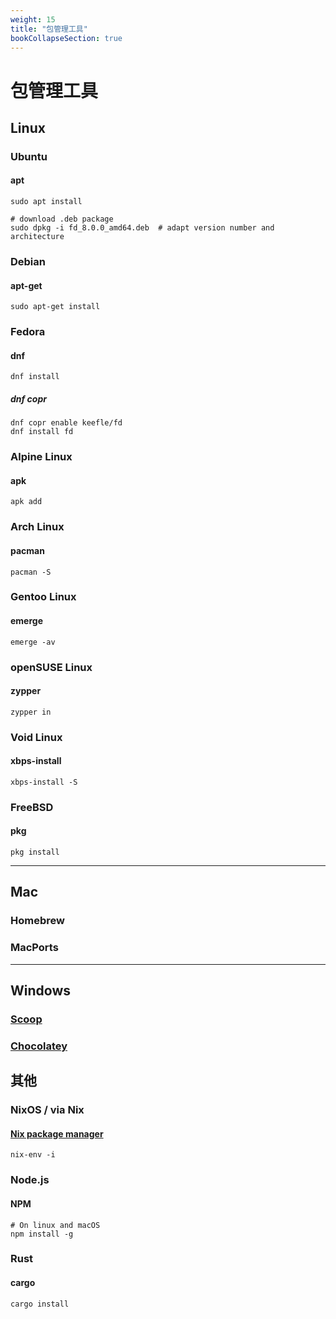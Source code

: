 ```yaml
---
weight: 15
title: "包管理工具"
bookCollapseSection: true
---
```


# 包管理工具

## Linux

### Ubuntu

#### apt

```shell
sudo apt install

# download .deb package
sudo dpkg -i fd_8.0.0_amd64.deb  # adapt version number and architecture
```

### Debian

#### apt-get

```shell
sudo apt-get install
```

### Fedora

#### dnf

```shell
dnf install
```

##### dnf copr

```shell
dnf copr enable keefle/fd
dnf install fd
```

### Alpine Linux

#### apk

```shell
apk add
```

### Arch Linux

#### pacman

```shell
pacman -S
```

### Gentoo Linux

#### emerge

```shell
emerge -av
```

### openSUSE Linux

#### zypper

```shell
zypper in
```

### Void Linux

#### xbps-install

```shell
xbps-install -S
```

### FreeBSD

#### pkg

```
pkg install
```

---

## Mac

### Homebrew

### MacPorts

---

## Windows

### [Scoop](http://scoop.sh/)

### [Chocolatey](https://chocolatey.org/)

## 其他

### NixOS / via Nix

#### [Nix package manager](https://nixos.org/nix/)

```shell
nix-env -i
```

### Node.js

#### NPM

```shell
# On linux and macOS
npm install -g
```

### Rust

#### cargo

```
cargo install
```
